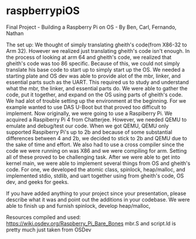 # raspberrypiOS

Final Project - Building a Raspberry Pi on OS - By Ben, Carl, Fernando, Nathan

The set up:
    We thought of simply translating gheith's code(from X86-32 to Arm 32). However we realized just translating gheith's code isn't enough. In the process of looking at arm 64 and gheith's code, we realized that gheith's code was too 86 specific. Because of this, we could not simply translate his base code to start up to simply start up the OS. We needed a starting plate and OS dev was able to provide alot of the mbr, linker, and essential parts such as the UART. This required us to study and understand what the mbr, the linker, and essential parts do.  We were able to gather the code, put it together, and expand on the OS using parts of gheith's code. 
    We had alot of trouble setting up the environment at the beginning. For we example wanted to use DAS U-Boot but that proved too difficult to implement. Now originally, we were going to use a Raspiberry Pi. We acquired a Raspiberry Pi 4 from Chatterjee. However, we needed QEMU to emulate and debug/test our code. When we got QEMU, QEMU only supported Raspiberry Pi's up to 2b and because of some substantial differences between 4 and 2b, we decided to stick to 2b and QEMU due to the sake of time and effort. We also had to use a cross compiler since the code we were running on was X86 and we were compiling for arm. Setting all of these proved to be challenging task.
    After we were able to get into kernel main, we were able to implement several things from OS and gheith's code. For one, we developed the atomic class, spinlock, heap/malloc, and implemented stdio, stdlib, and uart together using from gheith's code, OS dev, and geeks for geeks.
    
    



If you have added anything to your project since your presentation, please describe what it was and point out the additions in your codebase.
We were able to finish up and furnish spinlock, develop heap/malloc, 





Resources compiled and used:
https://wiki.osdev.org/Raspberry_Pi_Bare_Bones
mbr.S and script.ld is pretty much just taken from OSDev
